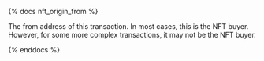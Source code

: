 {% docs nft_origin_from %}

The from address of this transaction. In most cases, this is the NFT buyer. However, for some more complex transactions, it may not be the NFT buyer.

{% enddocs %}